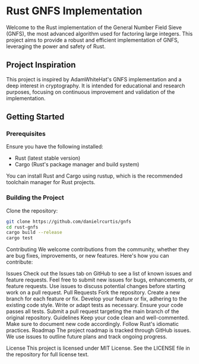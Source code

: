 # Rust GNFS Implementation

Welcome to the Rust implementation of the General Number Field Sieve (GNFS), the most advanced algorithm used for factoring large integers. This project aims to provide a robust and efficient implementation of GNFS, leveraging the power and safety of Rust.

## Project Inspiration

This project is inspired by AdamWhiteHat's GNFS implementation and a deep interest in cryptography. It is intended for educational and research purposes, focusing on continuous improvement and validation of the implementation.

## Getting Started

### Prerequisites

Ensure you have the following installed:

- Rust (latest stable version)
- Cargo (Rust's package manager and build system)

You can install Rust and Cargo using rustup, which is the recommended toolchain manager for Rust projects.

### Building the Project

Clone the repository:

```bash
git clone https://github.com/danielrcurtis/gnfs
cd rust-gnfs
cargo build --release
cargo test
```
Contributing
We welcome contributions from the community, whether they are bug fixes, improvements, or new features. Here's how you can contribute:

Issues
Check out the Issues tab on GitHub to see a list of known issues and feature requests.
Feel free to submit new issues for bugs, enhancements, or feature requests.
Use issues to discuss potential changes before starting work on a pull request.
Pull Requests
Fork the repository.
Create a new branch for each feature or fix.
Develop your feature or fix, adhering to the existing code style.
Write or adapt tests as necessary.
Ensure your code passes all tests.
Submit a pull request targeting the main branch of the original repository.
Guidelines
Keep your code clean and well-commented.
Make sure to document new code accordingly.
Follow Rust's idiomatic practices.
Roadmap
The project roadmap is tracked through GitHub issues. We use issues to outline future plans and track ongoing progress.

License
This project is licensed under MIT License. See the LICENSE file in the repository for full license text.
